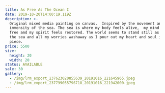 ```yaml
---
title: As Free As The Ocean I
date: 2019-10-20T14:00:19.119Z
description: >-
  Original mixed media painting on canvas.  Inspired by the movement and
  immensity of the sea. The sea is where my body feels alive,  my mind feels
  free and my spirit feels restored. The world seems to stand still as I paint 
  the sea and all my worries washaway as I pour out my heart and soul into each
  piece.
price: 5500
size:
  height: 20
  width: 20
status: AVAILABLE
sale: 30
gallery:
  - /img/lrm_export_237623020855639_20191016_221645965.jpeg
  - /img/lrm_export_237799055796718_20191016_221942000.jpeg
---
```


